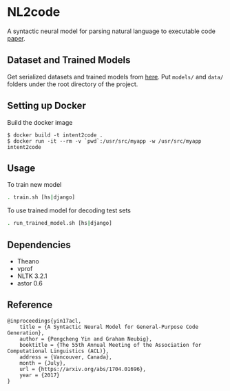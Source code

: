 # NL2code

A syntactic neural model for parsing natural language to executable code [paper](https://arxiv.org/abs/1704.01696).

## Dataset and Trained Models

Get serialized datasets and trained models from [here](https://drive.google.com/drive/folders/0B14lJ2VVvtmJWEQ5RlFjQUY2Vzg). Put `models/` and `data/` folders under the root directory of the project.

## Setting up Docker
Build the docker image
```
$ docker build -t intent2code .
$ docker run -it --rm -v `pwd`:/usr/src/myapp -w /usr/src/myapp intent2code
```
## Usage

To train new model

```bash
. train.sh [hs|django]
```

To use trained model for decoding test sets

```bash
. run_trained_model.sh [hs|django]
```

## Dependencies

* Theano
* vprof
* NLTK 3.2.1
* astor 0.6

## Reference

```
@inproceedings{yin17acl,
    title = {A Syntactic Neural Model for General-Purpose Code Generation},
    author = {Pengcheng Yin and Graham Neubig},
    booktitle = {The 55th Annual Meeting of the Association for Computational Linguistics (ACL)},
    address = {Vancouver, Canada},
    month = {July},
    url = {https://arxiv.org/abs/1704.01696},
    year = {2017}
}
```
